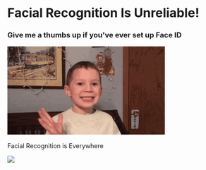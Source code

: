 # Facial Recognition Is Unreliable!

### Give me a thumbs up if you've ever set up Face ID
![](https://github.com/jtrinh21/FACEBULOUS/blob/master/200_d.gif)


Facial Recognition is Everywhere

![](https://d1sr9z1pdl3mb7.cloudfront.net/wp-content/uploads/2018/07/17142139/apple-face-id.jpg)



